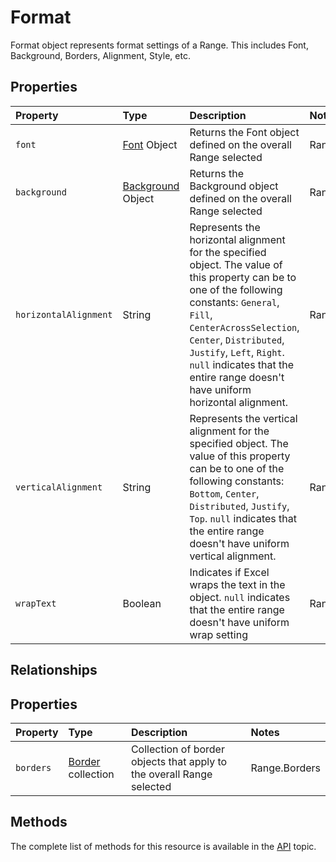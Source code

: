 # Format

Format object represents format settings of a Range. This includes Font, Background, Borders, Alignment, Style, etc. 

## Properties
| Property         | Type    |Description|Notes |
|:-----------------|:--------|:----------|:-----|
|`font`            |[Font](font.md) Object                |Returns the Font object defined on the overall Range selected|Range.Font|
|`background`      |[Background](background.md) Object    |Returns the Background object defined on the overall Range selected|Range.Interior|
|`horizontalAlignment`    | String  |Represents the horizontal alignment for the specified object. The value of this property can be to one of the following constants: `General`, `Fill`, `CenterAcrossSelection`, `Center`, `Distributed`, `Justify`, `Left`, `Right`. `null` indicates that the entire range doesn't have uniform horizontal alignment.|Range.HorizontalAlignment|
|`verticalAlignment`    | String  |Represents the vertical alignment for the specified object. The value of this property can be to one of the following constants: `Bottom`, `Center`, `Distributed`, `Justify`, `Top`. `null` indicates that the entire range doesn't have uniform vertical alignment.|Range.VerticalAlignment|
|`wrapText`    | Boolean  |Indicates if Excel wraps the text in the object. `null` indicates that the entire range doesn't have uniform wrap setting|Range.WrapText|


## Relationships
## Properties
| Property         | Type    |Description|Notes |
|:-----------------|:--------|:----------|:-----|
|`borders`         |[Border](border.md) collection|Collection of border objects that apply to the overall Range selected|Range.Borders|

## Methods

The complete list of methods for this resource is available in
the [API](../README.md) topic.